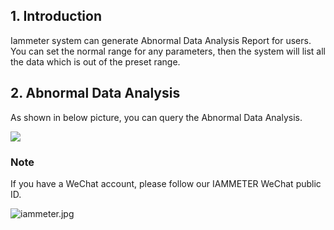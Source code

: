 ## 1. Introduction

Iammeter system can generate Abnormal Data Analysis Report for users. You can set the normal range for any parameters, then the system will list all the data which is out of the preset range.

## 2. Abnormal Data Analysis

As shown in below picture, you can query the Abnormal Data Analysis.

![](https://leweidoc.oss-cn-hangzhou.aliyuncs.com/lewei50/img/Iammeter-20191118-L7.jpg)

### Note

If you have a WeChat account, please follow our IAMMETER WeChat public ID.

![iammeter.jpg](https://leweidoc.oss-cn-hangzhou.aliyuncs.com/lewei50/img/iammeter-20181103-1.jpg)
